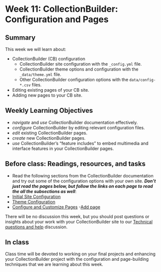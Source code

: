 # Week 11: CollectionBuilder: Configuration and Pages

## Summary

This week we will learn about:

- CollectionBuilder (CB) configuration
	- CollectionBuilder site configuration with the `_config.yml` file.
	- CollectionBuilder theme options and configuration with the `_data/theme.yml` file.
	- Other CollectionBuilder configuration options with the `data/config-*.csv` files.
- Editing existing pages of your CB site.
- Adding new pages to your CB site.


## Weekly Learning Objectives

- _navigate_ and _use_ CollectionBuilder documentation effectively.
- _configure_ CollectionBuilder by editing relevant configuration files.
- _edit_ existing CollectionBuilder pages.
- _create_ new CollectionBuilder pages.
- _use_ CollectionBuilder’s “feature includes” to embed multimedia and interface features in your CollectionBuilder pages.
 
## Before class: Readings, resources, and tasks

- Read the following sections from the CollectionBuilder documentation and try out some of the configuration options with your own site. _**Don’t just read the pages below, but follow the links on each page to read the all the subsections as well**_:
- [Initial Site Configuration](https://collectionbuilder.github.io/cb-docs/docs/config/)
- [Theme Configuration](https://collectionbuilder.github.io/cb-docs/docs/theme/)
- [Configure and Customize Pages](https://collectionbuilder.github.io/cb-docs/docs/customization/)
	-[Add page](https://collectionbuilder.github.io/cb-docs/docs/pages/add_page/)
	
There will be no discussion this week, but you should post questions or insights about your work with your CollectionBuilder site to our [Technical questions and  help](https://github.com/jawalsh/z652-Digital-Libraries/discussions/9) discussion. 
 
## In class

Class time will be devoted to working on your final projects and enhancing your CollectionBuilder project with the configuration and page-building techniques that we are learning about this week.
